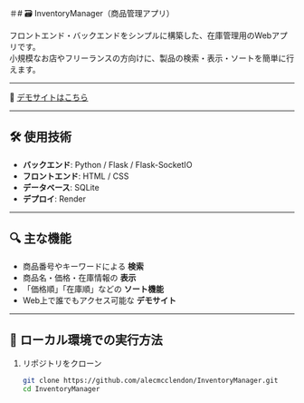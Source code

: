 ＃# 🗃️ InventoryManager（商品管理アプリ）

フロントエンド・バックエンドをシンプルに構築した、在庫管理用のWebアプリです。  
小規模なお店やフリーランスの方向けに、製品の検索・表示・ソートを簡単に行えます。

---

🔗 [デモサイトはこちら](https://inventorymanager-u2gc.onrender.com)

---

## 🛠️ 使用技術

- **バックエンド**: Python / Flask / Flask-SocketIO  
- **フロントエンド**: HTML / CSS   
- **データベース**: SQLite  
- **デプロイ**: Render  

---

## 🔍 主な機能

- 商品番号やキーワードによる **検索**
- 商品名・価格・在庫情報の **表示**
- 「価格順」「在庫順」などの **ソート機能**
- Web上で誰でもアクセス可能な **デモサイト**

---

## 🧪 ローカル環境での実行方法

1. リポジトリをクローン  
   ```bash
   git clone https://github.com/alecmcclendon/InventoryManager.git
   cd InventoryManager
